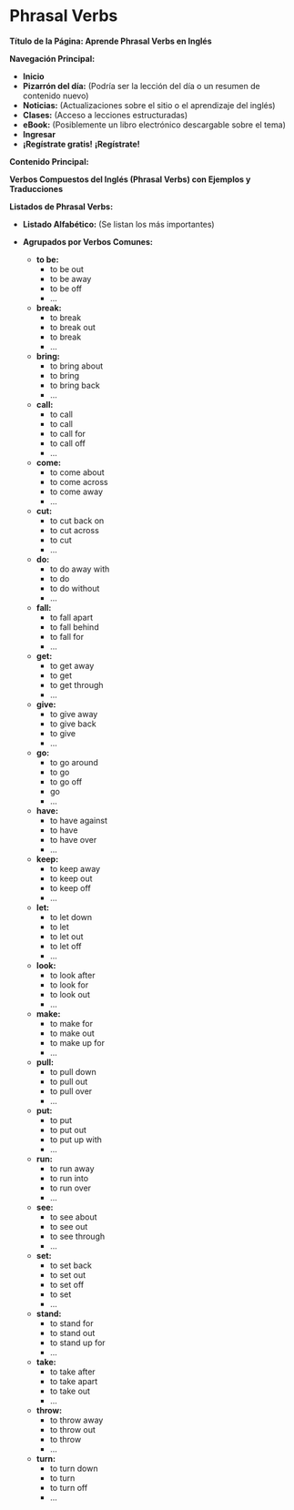 # Phrasal Verbs



**Título de la Página: Aprende Phrasal Verbs en Inglés**

**Navegación Principal:**

*   **Inicio**
*   **Pizarrón del día:** (Podría ser la lección del día o un resumen de contenido nuevo)
*   **Noticias:** (Actualizaciones sobre el sitio o el aprendizaje del inglés)
*   **Clases:** (Acceso a lecciones estructuradas)
*   **eBook:** (Posiblemente un libro electrónico descargable sobre el tema)
*   **Ingresar**
*   **¡Regístrate gratis!**   **¡Regístrate!**

**Contenido Principal:**

**Verbos Compuestos del Inglés (Phrasal Verbs) con Ejemplos y Traducciones**

**Listados de Phrasal Verbs:**

*   **Listado Alfabético:** (Se listan los más importantes)
*   **Agrupados por Verbos Comunes:**

    *   **to be:**
        *   to be out
        *   to be away
        *   to be off
        *   ...
    *   **break:**
        *   to break
        *   to break out
        *   to break
        *   ...
    *   **bring:**
        *   to bring about
        *   to bring
        *   to bring back
        *   ...
    *   **call:**
        *   to call
        *   to call
        *   to call for
        *   to call off
        *   ...
    *   **come:**
        *   to come about
        *   to come across
        *   to come away
        *   ...
    *   **cut:**
        *   to cut back on
        *   to cut across
        *   to cut
        *   ...
    *   **do:**
        *   to do away with
        *   to do
        *   to do without
        *   ...
    *   **fall:**
        *   to fall apart
        *   to fall behind
        *   to fall for
        *   ...
    *   **get:**
        *   to get away
        *   to get
        *   to get through
        *   ...
    *   **give:**
        *   to give away
        *   to give back
        *   to give
        *   ...
    *   **go:**
        *   to go around
        *   to go
        *   to go off
        *   go
        *   ...
    *   **have:**
        *   to have against
        *   to have
        *   to have over
        *   ...
    *   **keep:**
        *   to keep away
        *   to keep out
        *   to keep off
        *   ...
    *   **let:**
        *   to let down
        *   to let
        *   to let out
        *   to let off
        *   ...
    *   **look:**
        *   to look after
        *   to look for
        *   to look out
        *   ...
    *   **make:**
        *   to make for
        *   to make out
        *   to make up for
        *   ...
    *   **pull:**
        *   to pull down
        *   to pull out
        *   to pull over
        *   ...
    *   **put:**
        *   to put
        *   to put out
        *   to put up with
        *   ...
    *   **run:**
        *   to run away
        *   to run into
        *   to run over
        *   ...
    *   **see:**
        *   to see about
        *   to see out
        *   to see through
        *   ...
    *   **set:**
        *   to set back
        *   to set out
        *   to set off
        *   to set
        *   ...
    *   **stand:**
        *   to stand for
        *   to stand out
        *   to stand up for
        *   ...
    *   **take:**
        *   to take after
        *   to take apart
        *   to take out
        *   ...
    *   **throw:**
        *   to throw away
        *   to throw out
        *   to throw
        *   ...
    *   **turn:**
        *   to turn down
        *   to turn
        *   to turn off
        *   ...

